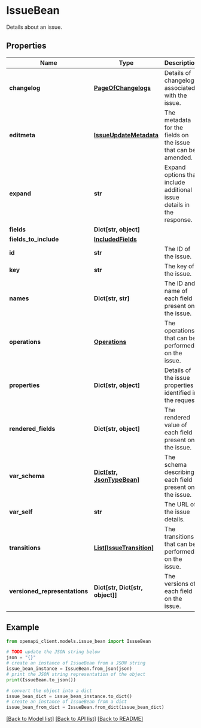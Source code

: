# IssueBean

Details about an issue.

## Properties

Name | Type | Description | Notes
------------ | ------------- | ------------- | -------------
**changelog** | [**PageOfChangelogs**](PageOfChangelogs.md) | Details of changelogs associated with the issue. | [optional] [readonly] 
**editmeta** | [**IssueUpdateMetadata**](IssueUpdateMetadata.md) | The metadata for the fields on the issue that can be amended. | [optional] [readonly] 
**expand** | **str** | Expand options that include additional issue details in the response. | [optional] [readonly] 
**fields** | **Dict[str, object]** |  | [optional] 
**fields_to_include** | [**IncludedFields**](IncludedFields.md) |  | [optional] 
**id** | **str** | The ID of the issue. | [optional] [readonly] 
**key** | **str** | The key of the issue. | [optional] [readonly] 
**names** | **Dict[str, str]** | The ID and name of each field present on the issue. | [optional] [readonly] 
**operations** | [**Operations**](Operations.md) | The operations that can be performed on the issue. | [optional] [readonly] 
**properties** | **Dict[str, object]** | Details of the issue properties identified in the request. | [optional] [readonly] 
**rendered_fields** | **Dict[str, object]** | The rendered value of each field present on the issue. | [optional] [readonly] 
**var_schema** | [**Dict[str, JsonTypeBean]**](JsonTypeBean.md) | The schema describing each field present on the issue. | [optional] [readonly] 
**var_self** | **str** | The URL of the issue details. | [optional] [readonly] 
**transitions** | [**List[IssueTransition]**](IssueTransition.md) | The transitions that can be performed on the issue. | [optional] [readonly] 
**versioned_representations** | **Dict[str, Dict[str, object]]** | The versions of each field on the issue. | [optional] [readonly] 

## Example

```python
from openapi_client.models.issue_bean import IssueBean

# TODO update the JSON string below
json = "{}"
# create an instance of IssueBean from a JSON string
issue_bean_instance = IssueBean.from_json(json)
# print the JSON string representation of the object
print(IssueBean.to_json())

# convert the object into a dict
issue_bean_dict = issue_bean_instance.to_dict()
# create an instance of IssueBean from a dict
issue_bean_from_dict = IssueBean.from_dict(issue_bean_dict)
```
[[Back to Model list]](../README.md#documentation-for-models) [[Back to API list]](../README.md#documentation-for-api-endpoints) [[Back to README]](../README.md)


